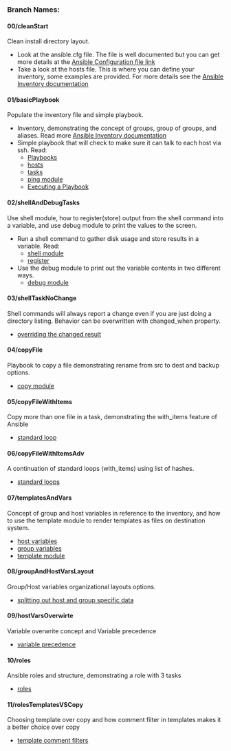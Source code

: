 ### Branch Names:

#### 00/cleanStart

Clean install directory layout.
* Look at the ansible.cfg file. The file is well documented but you can get more
details at the [Ansible Configuration file link](http://docs.ansible.com/ansible/latest/intro_configuration.html)
* Take a look at the hosts file.  This is where you can define your inventory,
some examples are provided.  For more details see the [Ansible Inventory documentation](http://docs.ansible.com/ansible/latest/intro_inventory.html)


#### 01/basicPlaybook

Populate the inventory file and simple playbook.

* Inventory, demonstrating the concept of groups, group of groups, and aliases.
Read more [Ansible Inventory documentation](http://docs.ansible.com/ansible/latest/intro_inventory.html)
* Simple playbook that will check to make sure it can talk to each host via ssh.
Read:
   * [Playbooks](http://docs.ansible.com/ansible/latest/playbooks.html)
   * [hosts](http://docs.ansible.com/ansible/latest/playbooks_intro.html#hosts-and-users)
   * [tasks](http://docs.ansible.com/ansible/latest/playbooks_intro.html#tasks-list)
   * [ping module](http://docs.ansible.com/ansible/latest/ping_module.html)
   * [Executing a Playbook](http://docs.ansible.com/ansible/latest/playbooks_intro.html#executing-a-playbook)


#### 02/shellAndDebugTasks

Use shell module, how to register(store) output from the shell
command into a variable, and use debug module to print the values to the screen.

* Run a shell command to gather disk usage and store results in a variable. Read:
  * [shell module](https://docs.ansible.com/ansible/latest/collections/ansible/builtin/shell_module.html#ansible-collections-ansible-builtin-shell-module)
  * [register](http://docs.ansible.com/ansible/latest/playbooks_conditionals.html#register-variables)
* Use the debug module to print out the variable contents in two different ways.
  * [debug module](https://docs.ansible.com/ansible/latest/collections/ansible/builtin/debug_module.html#ansible-collections-ansible-builtin-debug-module)


#### 03/shellTaskNoChange

Shell commands will always report a change even if you are just doing a directory
listing.  Behavior can be overwritten with changed_when property.
* [overriding the changed result](http://docs.ansible.com/ansible/latest/playbooks_error_handling.html#overriding-the-changed-result)


#### 04/copyFile

Playbook to copy a file demonstrating rename from src to dest and backup options.
* [copy module](http://docs.ansible.com/ansible/latest/copy_module.html)


#### 05/copyFileWithItems

Copy more than one file in a task, demonstrating the with_items feature of Ansible
* [standard loop](http://docs.ansible.com/ansible/latest/playbooks_loops.html#standard-loops)


#### 06/copyFileWithItemsAdv

A continuation of standard loops (with_items) using list of hashes.
* [standard loops](http://docs.ansible.com/ansible/latest/playbooks_loops.html#standard-loops)


#### 07/templatesAndVars

Concept of group and host variables in reference to the inventory, and how to use the template module
to render templates as files on destination system.
* [host variables](http://docs.ansible.com/ansible/latest/intro_inventory.html#host-variables)
* [group variables](http://docs.ansible.com/ansible/latest/intro_inventory.html#group-variables)
* [template module](https://docs.ansible.com/ansible/latest/collections/ansible/builtin/template_module.html#ansible-collections-ansible-builtin-template-module)


#### 08/groupAndHostVarsLayout

Group/Host variables organizational layouts options.
* [splitting out host and group specific data](http://docs.ansible.com/ansible/latest/intro_inventory.html#splitting-out-host-and-group-specific-data)


#### 09/hostVarsOverwirte

Variable overwrite concept and Variable precedence
* [variable precedence](http://docs.ansible.com/ansible/latest/playbooks_variables.html#variable-precedence-where-should-i-put-a-variable)


#### 10/roles

Ansible roles and structure, demonstrating a role with 3 tasks
* [roles](https://docs.ansible.com/ansible/latest/playbook_guide/playbooks_reuse_roles.html)


#### 11/rolesTemplatesVSCopy

Choosing template over copy and how comment filter in templates makes it a better choice over copy
* [template comment filters](http://docs.ansible.com/ansible/latest/playbooks_filters.html#comment-filter)
